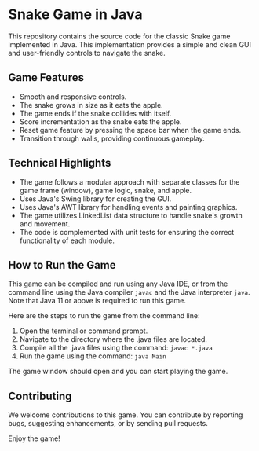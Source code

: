 # Snake Game in Java

This repository contains the source code for the classic Snake game implemented in Java. This implementation provides a simple and clean GUI and user-friendly controls to navigate the snake.

## Game Features
- Smooth and responsive controls.
- The snake grows in size as it eats the apple.
- The game ends if the snake collides with itself.
- Score incrementation as the snake eats the apple.
- Reset game feature by pressing the space bar when the game ends.
- Transition through walls, providing continuous gameplay.

## Technical Highlights
- The game follows a modular approach with separate classes for the game frame (window), game logic, snake, and apple.
- Uses Java's Swing library for creating the GUI.
- Uses Java's AWT library for handling events and painting graphics.
- The game utilizes LinkedList data structure to handle snake's growth and movement.
- The code is complemented with unit tests for ensuring the correct functionality of each module.

## How to Run the Game
This game can be compiled and run using any Java IDE, or from the command line using the Java compiler `javac` and the Java interpreter `java`. Note that Java 11 or above is required to run this game.

Here are the steps to run the game from the command line:

1. Open the terminal or command prompt.
2. Navigate to the directory where the .java files are located.
3. Compile all the .java files using the command: `javac *.java`
4. Run the game using the command: `java Main`

The game window should open and you can start playing the game.

## Contributing
We welcome contributions to this game. You can contribute by reporting bugs, suggesting enhancements, or by sending pull requests.

Enjoy the game!
